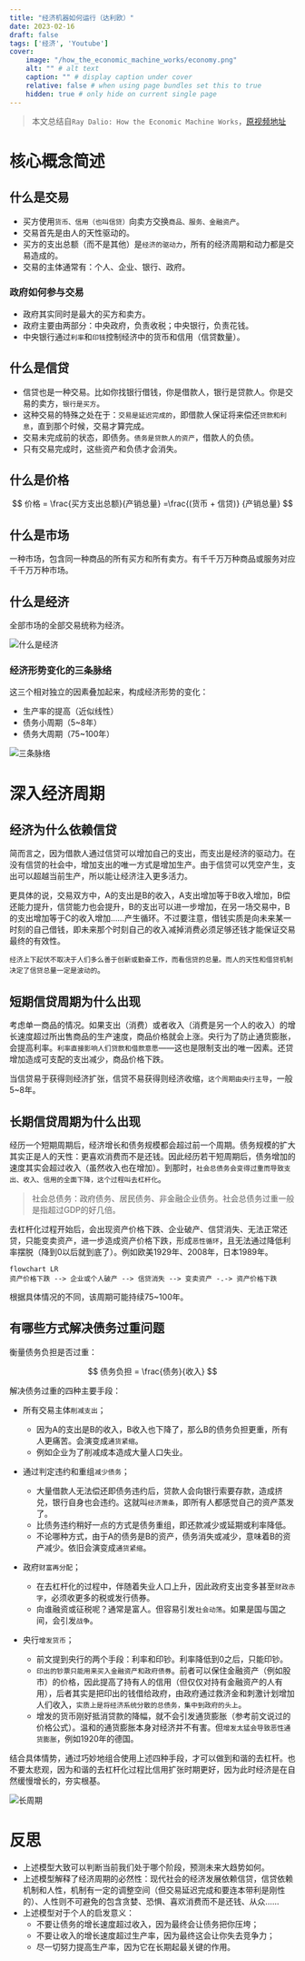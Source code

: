 ```yaml
---
title: "经济机器如何运行（达利欧）"
date: 2023-02-16
draft: false
tags: ['经济', 'Youtube']
cover:
    image: "/how_the_economic_machine_works/economy.png"
    alt: "" # alt text
    caption: "" # display caption under cover
    relative: false # when using page bundles set this to true
    hidden: true # only hide on current single page
---
```


> 本文总结自`Ray Dalio: How the Economic Machine Works`，[原视频地址](https://www.youtube.com/watch?v=rFV7wdEX-Mo)


# 核心概念简述

## 什么是交易

- 买方使用`货币、信用（也叫信贷）`向卖方交换`商品、服务、金融资产`。
- 交易首先是由人的天性驱动的。
- 买方的支出总额（而不是其他）是`经济的驱动力`，所有的经济周期和动力都是交易造成的。
- 交易的主体通常有：个人、企业、银行、政府。

### 政府如何参与交易
- 政府其实同时是最大的买方和卖方。
- 政府主要由两部分：中央政府，负责收税；中央银行，负责花钱。
- 中央银行通过`利率`和`印钱`控制经济中的货币和信用（信贷数量）。

## 什么是信贷

- 信贷也是一种交易。比如你找银行借钱，你是借款人，银行是贷款人。你是交易的卖方，`银行是买方`。
- 这种交易的特殊之处在于：`交易是延迟完成的`，即借款人保证将来偿还`贷款和利息`，直到那个时候，交易才算完成。
- 交易未完成前的状态，即债务。`债务是贷款人的资产`，借款人的负债。
- 只有交易完成时，这些资产和负债才会消失。

## 什么是价格

$$
价格 = \frac{买方支出总额}{产销总量} =\frac{(货币 + 信贷)} {产销总量}
$$

## 什么是市场

一种市场，包含同一种商品的所有买方和所有卖方。有千千万万种商品或服务对应千千万万种市场。

## 什么是经济

全部市场的全部交易统称为经济。


![什么是经济](/how_the_economic_machine_works/economy.png)


### 经济形势变化的三条脉络

这三个相对独立的因素叠加起来，构成经济形势的变化：
- 生产率的提高（近似线性）
- 债务小周期（5~8年）
- 债务大周期（75~100年）

![三条脉络](/how_the_economic_machine_works/three_forces.png)

# 深入经济周期

## 经济为什么依赖信贷

简而言之，因为借款人通过信贷可以增加自己的支出，而支出是经济的驱动力。在没有信贷的社会中，增加支出的唯一方式是增加生产。由于信贷可以凭空产生，支出可以超越当前生产，所以能让经济注入更多活力。

更具体的说，交易双方中，A的支出是B的收入，A支出增加等于B收入增加，B偿还能力提升，信贷能力也会提升，B的支出可以进一步增加，在另一场交易中，B的支出增加等于C的收入增加……产生循环。不过要注意，借钱实质是向未来某一时刻的自己借钱，即未来那个时刻自己的收入减掉消费必须足够还钱才能保证交易最终的有效性。

`经济上下起伏不取决于人们多么善于创新或勤奋工作，而看信贷的总量。而人的天性和借贷机制决定了信贷总量一定是波动的`。

## 短期信贷周期为什么出现

考虑单一商品的情况。如果支出（消费）或者收入（消费是另一个人的收入）的增长速度超过所出售商品的生产速度，商品价格就会上涨。央行为了防止通货膨胀，会提高利率。`利率直接影响人们贷款和借款意愿`——这也是限制支出的唯一因素。还贷增加造成可支配的支出减少，商品价格下跌。

当信贷易于获得则经济扩张，信贷不易获得则经济收缩，`这个周期由央行主导`，一般5~8年。

## 长期信贷周期为什么出现

经历一个短期周期后，经济增长和债务规模都会超过前一个周期。债务规模的扩大其实正是人的天性：更喜欢消费而不是还钱。因此经历若干短周期后，债务增加的速度其实会超过收入（虽然收入也在增加）。到那时，`社会总债务会变得过重而导致支出、收入、信用的全面下降，这个过程叫去杠杆化`。

> 社会总债务：政府债务、居民债务、非金融企业债务。社会总债务过重一般是指超过GDP的好几倍。

去杠杆化过程开始后，会出现资产价格下跌、企业破产、信贷消失、无法正常还贷，只能变卖资产，进一步造成资产价格下跌，形成`恶性循环`，且无法通过降低利率摆脱（降到0以后就到底了）。例如欧美1929年、2008年，日本1989年。

```mermaid
flowchart LR
资产价格下跌 --> 企业或个人破产 --> 信贷消失 --> 变卖资产 -.-> 资产价格下跌
```

根据具体情况的不同，该周期可能持续75~100年。

## 有哪些方式解决债务过重问题

衡量债务负担是否过重：

$$
债务负担 = \frac{债务}{收入}
$$

解决债务过重的四种主要手段：

- 所有交易主体`削减支出`；
  - 因为A的支出是B的收入，B收入也下降了，那么B的债务负担更重，所有人更痛苦。会演变成`通货紧缩`。
  - 例如企业为了削减成本造成大量人口失业。

- 通过判定违约和重组`减少债务`；
  - 大量借款人无法偿还即债务违约后，贷款人会向银行索要存款，造成挤兑，银行自身也会违约。这就叫`经济萧条`，即所有人都感觉自己的资产蒸发了。
  - 比债务违约稍好一点的方式是债务重组，即还款减少或延期或利率降低。
  - 不论哪种方式，由于A的债务是B的资产，债务消失或减少，意味着B的资产减少。依旧会演变成`通货紧缩`。

- 政府`财富再分配`；
  - 在去杠杆化的过程中，伴随着失业人口上升，因此政府支出变多甚至`财政赤字`，必须收更多的税或发行债券。
  - 向谁融资或征税呢？通常是富人。但容易引发`社会动荡`。如果是国与国之间，会引发`战争`。

- 央行`增发货币`；
  - 前文提到央行的两个手段：利率和印钞。利率降低到0之后，只能印钞。
  - `印出的钞票只能用来买入金融资产和政府债券`。前者可以保住金融资产（例如股市）的价格，因此提高了持有人的信用（但仅仅对持有金融资产的人有用），后者其实是把印出的钱借给政府，由政府通过救济金和刺激计划增加人们收入，`实质上是将经济系统分散的总债务，集中到政府的头上`。
  - 增发的货币刚好抵消贷款的降幅，就不会引发通货膨胀（参考前文说过的价格公式）。温和的通货膨胀本身对经济并不有害。但`增发太猛会导致恶性通货膨胀`，例如1920年的德国。

结合具体情势，通过巧妙地组合使用上述四种手段，才可以做到和谐的去杠杆。也不要太悲观，因为和谐的去杠杆化过程比信用扩张时期更好，因为此时经济是在自然缓慢增长的，夯实根基。

![长周期](/how_the_economic_machine_works/period.png)

# 反思

- 上述模型大致可以判断当前我们处于哪个阶段，预测未来大趋势如何。
- 上述模型解释了经济周期的必然性：现代社会的经济发展依赖信贷，信贷依赖机制和人性，机制有一定的调整空间（但交易延迟完成和要连本带利是刚性的）、人性则不可避免的包含贪婪、恐惧、喜欢消费而不是还钱、从众……
- 上述模型对于个人的启发意义：
  - 不要让债务的增长速度超过收入，因为最终会让债务把你压垮；
  - 不要让收入的增长速度超过生产率，因为最终这会让你失去竞争力；
  - 尽一切努力提高生产率，因为它在长期起最关键的作用。